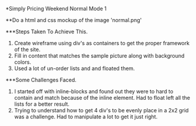 *Simply Pricing Weekend Normal Mode 1

  **Do a html and css mockup of the image 'normal.png'

***Steps Taken To Achieve This.
  1. Create wireframe using div's as containers to get the proper framework of the site.
  2. Fill in content that matches the sample picture along with background colors.
  3. Used a lot of un-order lists and and floated them.

***Some Challenges Faced.
  1. I started off with inline-blocks and found out they were to hard to contain and match because of the inline element. Had to float left all the lists for a better result.
  2. Trying to understand how to get 4 div's to be evenly place in a 2x2 grid was a challenge. Had to manipulate a lot to get it just right.
